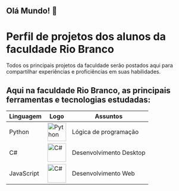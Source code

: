 ## Olá Mundo! 👋

# Perfil de projetos dos alunos da faculdade Rio Branco

Todos os principais projetos da faculdade serão postados aqui para compartilhar experiências e proficiências em suas habilidades.

## Aqui na faculdade Rio Branco, as principais ferramentas e tecnologias estudadas:

| Linguagem | Logo | Assuntos |
|------------|------|---------
| Python     | <img alt="Python" src="https://www.svgrepo.com/show/354238/python.svg" width="50px"/> | Lógica de programação
| C#         | <img alt="C#" src="https://iconape.com/wp-content/png_logo_vector/c-sharp-c-logo.png" width="50px"/> | Desenvolvimento Desktop
| JavaScript | <img alt="C#" src="https://www.svgrepo.com/show/349419/javascript.svg" width="50px"/> | Desenvolvimento Web
